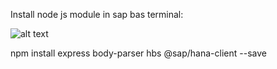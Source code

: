 Install node js module in sap bas terminal:

![alt text]([http://url/to/img.png](https://github.com/jenizar/hanadb-crud-app-with-node-js-express/blob/master/screenshot/sap_hanadb_menu.PNG))

npm install express body-parser hbs @sap/hana-client --save
